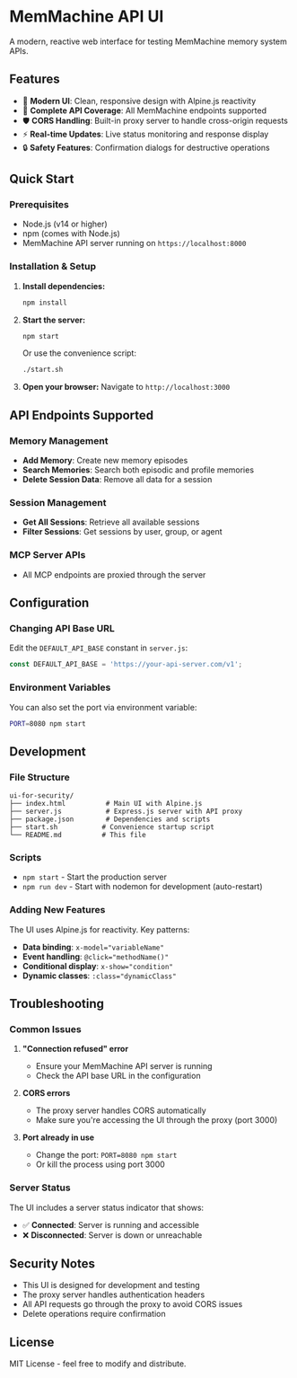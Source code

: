 # MemMachine API UI

A modern, reactive web interface for testing MemMachine memory system APIs.

## Features

- 🎨 **Modern UI**: Clean, responsive design with Alpine.js reactivity
- 🔧 **Complete API Coverage**: All MemMachine endpoints supported
- 🛡️ **CORS Handling**: Built-in proxy server to handle cross-origin requests
- ⚡ **Real-time Updates**: Live status monitoring and response display
- 🔒 **Safety Features**: Confirmation dialogs for destructive operations

## Quick Start

### Prerequisites

- Node.js (v14 or higher)
- npm (comes with Node.js)
- MemMachine API server running on `https://localhost:8000`

### Installation & Setup

1. **Install dependencies:**
   ```bash
   npm install
   ```

2. **Start the server:**
   ```bash
   npm start
   ```
   
   Or use the convenience script:
   ```bash
   ./start.sh
   ```

3. **Open your browser:**
   Navigate to `http://localhost:3000`

## API Endpoints Supported

### Memory Management
- **Add Memory**: Create new memory episodes
- **Search Memories**: Search both episodic and profile memories
- **Delete Session Data**: Remove all data for a session

### Session Management
- **Get All Sessions**: Retrieve all available sessions
- **Filter Sessions**: Get sessions by user, group, or agent

### MCP Server APIs
- All MCP endpoints are proxied through the server

## Configuration

### Changing API Base URL

Edit the `DEFAULT_API_BASE` constant in `server.js`:

```javascript
const DEFAULT_API_BASE = 'https://your-api-server.com/v1';
```

### Environment Variables

You can also set the port via environment variable:

```bash
PORT=8080 npm start
```

## Development

### File Structure

```
ui-for-security/
├── index.html          # Main UI with Alpine.js
├── server.js           # Express.js server with API proxy
├── package.json        # Dependencies and scripts
├── start.sh           # Convenience startup script
└── README.md          # This file
```

### Scripts

- `npm start` - Start the production server
- `npm run dev` - Start with nodemon for development (auto-restart)

### Adding New Features

The UI uses Alpine.js for reactivity. Key patterns:

- **Data binding**: `x-model="variableName"`
- **Event handling**: `@click="methodName()"`
- **Conditional display**: `x-show="condition"`
- **Dynamic classes**: `:class="dynamicClass"`

## Troubleshooting

### Common Issues

1. **"Connection refused" error**
   - Ensure your MemMachine API server is running
   - Check the API base URL in the configuration

2. **CORS errors**
   - The proxy server handles CORS automatically
   - Make sure you're accessing the UI through the proxy (port 3000)

3. **Port already in use**
   - Change the port: `PORT=8080 npm start`
   - Or kill the process using port 3000

### Server Status

The UI includes a server status indicator that shows:
- ✅ **Connected**: Server is running and accessible
- ❌ **Disconnected**: Server is down or unreachable

## Security Notes

- This UI is designed for development and testing
- The proxy server handles authentication headers
- All API requests go through the proxy to avoid CORS issues
- Delete operations require confirmation

## License

MIT License - feel free to modify and distribute.
